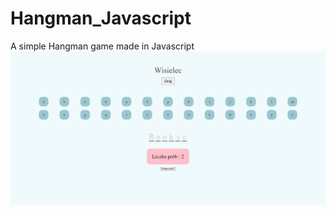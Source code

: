 # Hangman_Javascript
A simple Hangman game made in Javascript
<img align="center" src="https://github.com/MA3CIN/Hangman_Javascript/blob/main/MainScreen.png"/>
